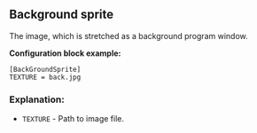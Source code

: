  ## Background sprite

 The image, which is stretched as a background program window.

 **Configuration block example:**

    [BackGroundSprite]
    TEXTURE = back.jpg

 ### Explanation:

 * `TEXTURE` - Path to image file.